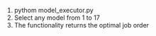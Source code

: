 1. pythom model_executor.py
2. Select any model from 1 to 17
3. The functionality returns the optimal job order
